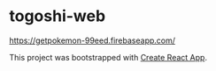 # togoshi-web

https://getpokemon-99eed.firebaseapp.com/

This project was bootstrapped with [Create React App](https://github.com/facebookincubator/create-react-app).